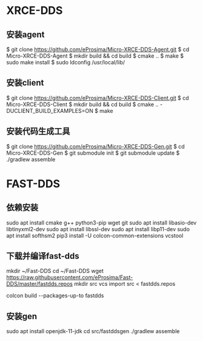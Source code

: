 # XRCE-DDS
## 安装agent
$ git clone https://github.com/eProsima/Micro-XRCE-DDS-Agent.git
$ cd Micro-XRCE-DDS-Agent
$ mkdir build && cd build
$ cmake ..
$ make
$ sudo make install
$ sudo ldconfig /usr/local/lib/

## 安装client
$ git clone https://github.com/eProsima/Micro-XRCE-DDS-Client.git
$ cd Micro-XRCE-DDS-Client
$ mkdir build && cd build
$ cmake .. -DUCLIENT_BUILD_EXAMPLES=ON
$ make

## 安装代码生成工具
$ git clone https://github.com/eProsima/Micro-XRCE-DDS-Gen.git
$ cd Micro-XRCE-DDS-Gen
$ git submodule init
$ git submodule update
$ ./gradlew assemble

# FAST-DDS
## 依赖安装
sudo apt install cmake g++ python3-pip wget git
sudo apt install libasio-dev libtinyxml2-dev
sudo apt install libssl-dev
sudo apt install libp11-dev
sudo apt install softhsm2
pip3 install -U colcon-common-extensions vcstool

## 下载并编译fast-dds
mkdir ~/Fast-DDS
cd ~/Fast-DDS
wget https://raw.githubusercontent.com/eProsima/Fast-DDS/master/fastdds.repos
mkdir src
vcs import src < fastdds.repos

colcon build --packages-up-to fastdds

## 安装gen
sudo apt install openjdk-11-jdk
cd src/fastddsgen
./gradlew assemble
